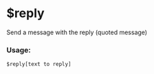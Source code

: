 # $reply

Send a message with the reply (quoted message)

### Usage:

```
$reply[text to reply]
```
